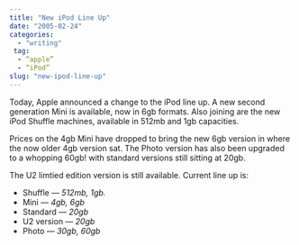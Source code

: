 ```yaml
---
title: "New iPod Line Up"
date: "2005-02-24"
categories: 
  - "writing"
 tag:
  - “apple”
  - “iPod”
slug: "new-ipod-line-up"
---
```


Today, Apple announced a change to the iPod line up. A new second generation Mini is available, now in 6gb formats. Also joining are the new iPod Shuffle machines, available in 512mb and 1gb capacities.

Prices on the 4gb Mini have dropped to bring the new 6gb version in where the now older 4gb version sat. The Photo version has also been upgraded to a whopping 60gb! with standard versions still sitting at 20gb.

The U2 limtied edition version is still available. Current line up is:

- Shuffle — _512mb, 1gb._
- Mini — _4gb, 6gb_
- Standard — _20gb_
- U2 version — _20gb_
- Photo — _30gb, 60gb_
